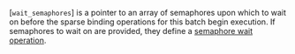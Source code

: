 [`wait_semaphores`] is a pointer to an array of semaphores upon which
to wait on before the sparse binding operations for this batch begin
execution.
If semaphores to wait on are provided, they define a
[semaphore wait operation](https://www.khronos.org/registry/vulkan/specs/1.3-extensions/html/vkspec.html#synchronization-semaphores-waiting).